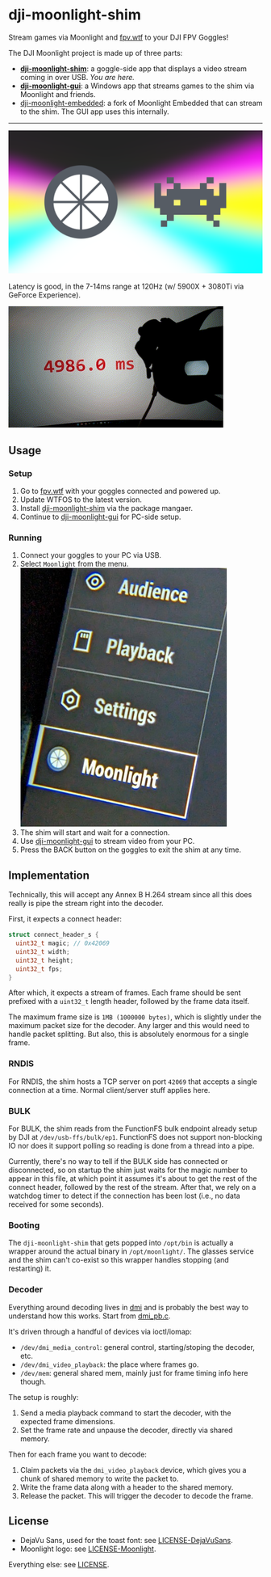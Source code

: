 # dji-moonlight-shim

Stream games via Moonlight and [fpv.wtf](https://github.com/fpv-wtf) to your DJI
FPV Goggles!

The DJI Moonlight project is made up of three parts:

- **[dji-moonlight-shim](https://github.com/fpv-wtf/dji-moonlight-shim)**: a
  goggle-side app that displays a video stream coming in over USB. _You are
  here._
- **[dji-moonlight-gui](https://github.com/fpv-wtf/dji-moonlight-gui)**: a
  Windows app that streams games to the shim via Moonlight and friends.
- [dji-moonlight-embedded](https://github.com/fpv-wtf/dji-moonlight-embedded): a
  fork of Moonlight Embedded that can stream to the shim. The GUI app uses this
  internally.

---

![splash](media/logo.png)

Latency is good, in the 7-14ms range at 120Hz (w/ 5900X + 3080Ti via GeForce
Experience).

![latency](media/latency.gif)

## Usage

### Setup

1. Go to [fpv.wtf](https://fpv.wtf/) with your goggles connected and powered up.
2. Update WTFOS to the latest version.
3. Install
   [dji-moonlight-shim](https://fpv.wtf/package/fpv-wtf/dji-moonlight-shim) via
   the package mangaer.
4. Continue to [dji-moonlight-gui](https://github.com/fpv-wtf/dji-moonlight-gui)
   for PC-side setup.

### Running

1. Connect your goggles to your PC via USB.
2. Select `Moonlight` from the menu.
   ![menu](media/menu.jpg)
3. The shim will start and wait for a connection.
4. Use [dji-moonlight-gui](https://github.com/fpv-wtf/dji-moonlight-gui) to
   stream video from your PC.
5. Press the BACK button on the goggles to exit the shim at any time.

## Implementation

Technically, this will accept any Annex B H.264 stream since all this does
really is pipe the stream right into the decoder.

First, it expects a connect header:

```c
struct connect_header_s {
  uint32_t magic; // 0x42069
  uint32_t width;
  uint32_t height;
  uint32_t fps;
}
```

After which, it expects a stream of frames. Each frame should be sent prefixed
with a `uint32_t` length header, followed by the frame data itself.

The maximum frame size is `1MB (1000000 bytes)`, which is slightly under the
maximum packet size for the decoder. Any larger and this would need to handle
packet splitting. But also, this is absolutely enormous for a single frame.

### RNDIS

For RNDIS, the shim hosts a TCP server on port `42069` that accepts a single
connection at a time. Normal client/server stuff applies here.

### BULK

For BULK, the shim reads from the FunctionFS bulk endpoint already setup by DJI
at `/dev/usb-ffs/bulk/ep1`. FunctionFS does not support non-blocking IO nor does
it support polling so reading is done from a thread into a pipe.

Currently, there's no way to tell if the BULK side has connected or
disconnected, so on startup the shim just waits for the magic number to appear
in this file, at which point it assumes it's about to get the rest of the
connect header, followed by the rest of the stream. After that, we rely on a
watchdog timer to detect if the connection has been lost (i.e., no data received
for some seconds).

### Booting

The `dji-moonlight-shim` that gets popped into `/opt/bin` is actually a wrapper
around the actual binary in `/opt/moonlight/`. The glasses service and the shim
can't co-exist so this wrapper handles stopping (and restarting) it.

### Decoder

Everything around decoding lives in [dmi](./src/dmi) and is probably the best
way to understand how this works. Start from [dmi_pb.c](./src/dmi/dmi_pb.c).

It's driven through a handful of devices via ioctl/iomap:

- `/dev/dmi_media_control`: general control, starting/stoping the decoder, etc.
- `/dev/dmi_video_playback`: the place where frames go.
- `/dev/mem`: general shared mem, mainly just for frame timing info here though.

The setup is roughly:

1. Send a media playback command to start the decoder, with the expected frame
   dimensions.
2. Set the frame rate and unpause the decoder, directly via shared memory.

Then for each frame you want to decode:

1. Claim packets via the `dmi_video_playback` device, which gives you a chunk of
   shared memory to write the packet to.
2. Write the frame data along with a header to the shared memory.
3. Release the packet. This will trigger the decoder to decode the frame.

## License

- DejaVu Sans, used for the toast font: see
  [LICENSE-DejaVuSans](assets/LICENSE-DejaVuSans).
- Moonlight logo: see [LICENSE-Moonlight](assets/LICENSE-Moonlight).

Everything else: see [LICENSE](LICENSE).
